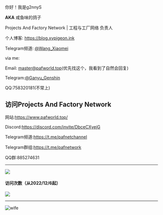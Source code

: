 你好！我是g2nnyS

**AKA** 咸鱼味的鸽子

Projects And Factory Network | 工程与工厂网络 负责人

个人博客: https://blog.xypigeon.ink

Telegram频道: [@Wang_Xiaomei](https://t.me.Wang_Xiaomei)

via me:

Email: master@pafworld.top(优先找这个，我看到了自然会回复)

Telegram:[@Ganyu_Genshin](https://t.me/Ganyu_Genshin)

QQ:758320181(不常上)

## 访问Projects And Factory Network

网站:https://www.pafworld.top/

Discord:https://discord.com/invite/DbceCXyejG

Telegram频道:https://t.me/pafnetchannel

Telegram群组:https://t.me/pafnetwork

QQ群:885274631

---

![](https://github-readme-stats.vercel.app/api?username=g2nnyS&include_all_commits=true&bg_color=30,AFA2FF,F4AFB4&title_color=fff&text_color=fff)

#### 访问次数（从2022/12/6起）
![](https://count.getloli.com/get/@g2nnyS?theme=rule34)

---
![wife](https://github.com/g2nnyS/g2nnyS/wife.png)

